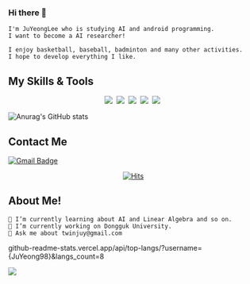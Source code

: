 ### Hi there 👋
    I'm JuYeongLee who is studying AI and android programming.
    I want to become a AI researcher!
    
    I enjoy basketball, baseball, badminton and many other activities.
    I hope to develop everything I like.
    
## My Skills & Tools
<p align="center">
  <img src="https://img.shields.io/badge/Python-3766AB?style=flat-square&logo=Python&logoColor=white"/></a>&nbsp
  <img src="https://img.shields.io/badge/Cplusplus-3766AB?style=flat-square&logo=Cplusplus&logoColor=white"/></a>&nbsp 
  <img src="https://img.shields.io/badge/Android-3DDC84?style=flat-square&logo=Android&logoColor=white"/></a>&nbsp 
  <img src="https://img.shields.io/badge/Tensorflow-E34F26?style=flat-square&logo=Tensorflow&logoColor=white"/></a>&nbsp 
  <img src="https://img.shields.io/badge/Pytorch-1572B6?style=flat-square&logo=Pytorch&logoColor=white"/></a>&nbsp 
</p>
    
 ![Anurag's GitHub stats](https://github-readme-stats.vercel.app/api?username=JuYeong98&theme=dark&show_icons=true)
## Contact Me
[![Gmail Badge](https://img.shields.io/badge/twinjuy@gmail.com-d14836?style=flat-square&logo=Gmail&logoColor=white&link=mailto:twinjuy@gmail.com)](mailto:twinjuy@gmail.com)
    
   
  <div align=center>
	
 [![Hits](https://hits.seeyoufarm.com/api/count/incr/badge.svg?url=https%3A%2F%2Fgithub.com%2FJuYeong98%2Fhit-counter&count_bg=%2379C83D&title_bg=%23555555&icon=tensorflow.svg&icon_color=%23E7E7E7&title=hits&edge_flat=false)](https://hits.seeyoufarm.com)
  </div>
    
    
## About Me!    
    🌱 I’m currently learning about AI and Linear Algebra and so on.
    🔭 I’m currently working on Dongguk University.
    💬 Ask me about twinjuy@gmail.com
github-readme-stats.vercel.app/api/top-langs/?username={JuYeong98}&langs_count=8
   
<img src="https://github-readme-stats.vercel.app/api/top-langs/?username=JuYeong98&theme=flag-india"/>

<!--
**JuYeong98/JuYeong98** is a ✨ _special_ ✨ repository because its `README.md` (this file) appears on your GitHub profile.

Here are some ideas to get you started:

- 🔭 I’m currently working on ...
- 🌱 I’m currently learning ...
- 👯 I’m looking to collaborate on ...
- 🤔 I’m looking for help with ...
- 💬 Ask me about ...
- 📫 How to reach me: ...
- 😄 Pronouns: ...
- ⚡ Fun fact: ...
-->
